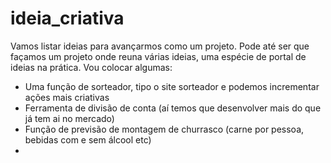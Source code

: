 # ideia_criativa

Vamos listar ideias para avançarmos como um projeto. Pode até ser que façamos um projeto onde reuna várias ideias, uma espécie de portal de ideias na prática. Vou colocar algumas:

- Uma função de sorteador, tipo o site sorteador e podemos incrementar ações mais criativas
- Ferramenta de divisão de conta (aí temos que desenvolver mais do que já tem ai no mercado)
- Função de previsão de montagem de churrasco (carne por pessoa, bebidas com e sem álcool etc)
- 
